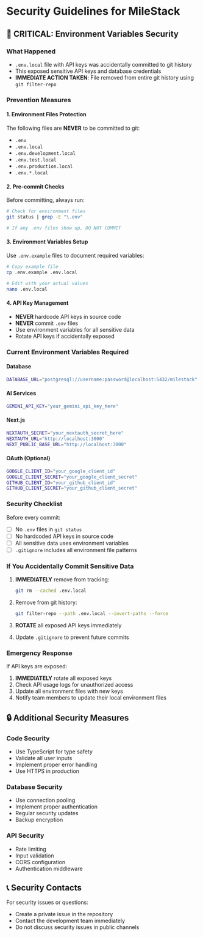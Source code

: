 # Security Guidelines for MileStack

## 🚨 CRITICAL: Environment Variables Security

### What Happened
- `.env.local` file with API keys was accidentally committed to git history
- This exposed sensitive API keys and database credentials
- **IMMEDIATE ACTION TAKEN**: File removed from entire git history using `git filter-repo`

### Prevention Measures

#### 1. Environment Files Protection
The following files are **NEVER** to be committed to git:
- `.env`
- `.env.local`
- `.env.development.local`
- `.env.test.local`
- `.env.production.local`
- `.env.*.local`

#### 2. Pre-commit Checks
Before committing, always run:
```bash
# Check for environment files
git status | grep -E "\.env"

# If any .env files show up, DO NOT COMMIT
```

#### 3. Environment Variables Setup
Use `.env.example` files to document required variables:
```bash
# Copy example file
cp .env.example .env.local

# Edit with your actual values
nano .env.local
```

#### 4. API Key Management
- **NEVER** hardcode API keys in source code
- **NEVER** commit `.env` files
- Use environment variables for all sensitive data
- Rotate API keys if accidentally exposed

### Current Environment Variables Required

#### Database
```bash
DATABASE_URL="postgresql://username:password@localhost:5432/milestack"
```

#### AI Services
```bash
GEMINI_API_KEY="your_gemini_api_key_here"
```

#### Next.js
```bash
NEXTAUTH_SECRET="your_nextauth_secret_here"
NEXTAUTH_URL="http://localhost:3000"
NEXT_PUBLIC_BASE_URL="http://localhost:3000"
```

#### OAuth (Optional)
```bash
GOOGLE_CLIENT_ID="your_google_client_id"
GOOGLE_CLIENT_SECRET="your_google_client_secret"
GITHUB_CLIENT_ID="your_github_client_id"
GITHUB_CLIENT_SECRET="your_github_client_secret"
```

### Security Checklist

Before every commit:
- [ ] No `.env` files in `git status`
- [ ] No hardcoded API keys in source code
- [ ] All sensitive data uses environment variables
- [ ] `.gitignore` includes all environment file patterns

### If You Accidentally Commit Sensitive Data

1. **IMMEDIATELY** remove from tracking:
   ```bash
   git rm --cached .env.local
   ```

2. Remove from git history:
   ```bash
   git filter-repo --path .env.local --invert-paths --force
   ```

3. **ROTATE** all exposed API keys immediately

4. Update `.gitignore` to prevent future commits

### Emergency Response

If API keys are exposed:
1. **IMMEDIATELY** rotate all exposed keys
2. Check API usage logs for unauthorized access
3. Update all environment files with new keys
4. Notify team members to update their local environment files

## 🔒 Additional Security Measures

### Code Security
- Use TypeScript for type safety
- Validate all user inputs
- Implement proper error handling
- Use HTTPS in production

### Database Security
- Use connection pooling
- Implement proper authentication
- Regular security updates
- Backup encryption

### API Security
- Rate limiting
- Input validation
- CORS configuration
- Authentication middleware

## 📞 Security Contacts

For security issues or questions:
- Create a private issue in the repository
- Contact the development team immediately
- Do not discuss security issues in public channels
